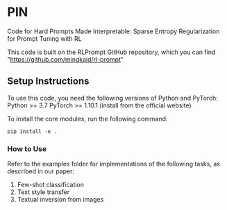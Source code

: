 # PIN
Code for Hard Prompts Made Interpretable: Sparse Entropy Regularization for Prompt Tuning with RL

This code is built on the RLPrompt GitHub repository, which you can find "https://github.com/mingkaid/rl-prompt"

## Setup Instructions
To use this code, you need the following versions of Python and PyTorch:
Python >= 3.7
PyTorch >= 1.10.1 (install from the official website)

To install the core modules, run the following command:
```
pip install -e .
```

### How to Use
Refer to the examples folder for implementations of the following tasks, as described in our paper:

1) Few-shot classification
2) Text style transfer
3) Textual inversion from images